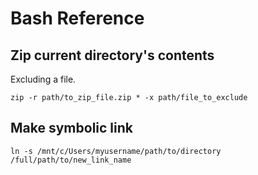 # Bash Reference
## Zip current directory's contents
Excluding a file.
```
zip -r path/to_zip_file.zip * -x path/file_to_exclude
```
## Make symbolic link
```
ln -s /mnt/c/Users/myusername/path/to/directory /full/path/to/new_link_name
```
